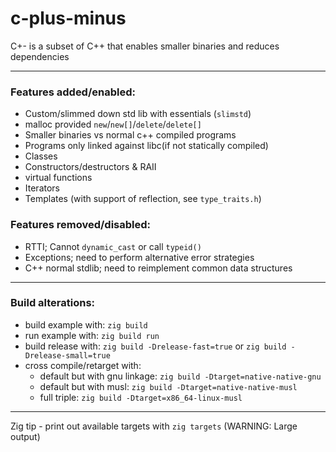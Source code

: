 # c-plus-minus
C+- is a subset of C++ that enables smaller binaries and reduces dependencies

------

### Features added/enabled:

* Custom/slimmed down std lib with essentials (`slimstd`)
* malloc provided `new`/`new[]`/`delete`/`delete[]`
* Smaller binaries vs normal c++ compiled programs
* Programs only linked against libc(if not statically compiled)
* Classes
* Constructors/destructors & RAII
* virtual functions
* Iterators
* Templates (with support of reflection, see `type_traits.h`)

### Features removed/disabled:
* RTTI; Cannot `dynamic_cast` or call `typeid()`
* Exceptions; need to perform alternative error strategies
* C++ normal stdlib; need to reimplement common data structures

------

### Build alterations:

* build example with: `zig build`
* run example with: `zig build run`
* build release with: `zig build -Drelease-fast=true` or `zig build -Drelease-small=true`
* cross compile/retarget with: 
  * default but with gnu linkage: `zig build -Dtarget=native-native-gnu` 
  * default but with musl: `zig build -Dtarget=native-native-musl` 
  * full triple: `zig build -Dtarget=x86_64-linux-musl` 

------

Zig tip - print out available targets with `zig targets` (WARNING: Large output)
